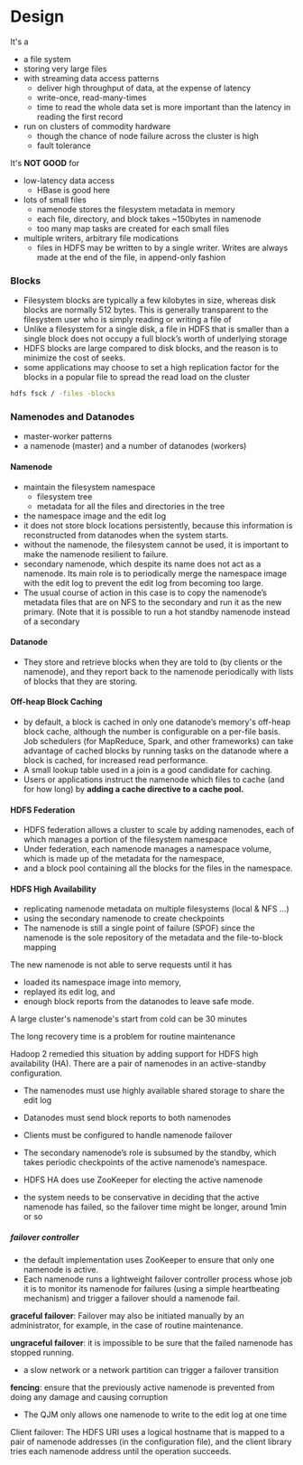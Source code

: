# Design 

It's a 

* a file system
* storing very large files
* with streaming data access patterns
    * deliver high throughput of data, at the expense of latency
    * write-once, read-many-times
    * time to read the whole data set is more important than the latency in reading the first record
* run on clusters of commodity hardware
    * though the chance of node failure across the cluster is high
    * fault tolerance

It's **NOT GOOD** for

* low-latency data access
    * HBase is good here
* lots of small files
    * namenode stores the filesystem metadata in memory
    * each file, directory, and block takes ~150bytes in namenode
    * too many map tasks are created for each small files
* multiple writers, arbitrary file modications
    * files in HDFS may be written to by a single writer. Writes are always made at the end of the file, in append-only fashion 
    
    
### Blocks

* Filesystem blocks are typically a few kilobytes in size, whereas disk blocks are normally 512 bytes. This is generally transparent to the
  filesystem user who is simply reading or writing a file of
* Unlike a filesystem for a single disk, a file in HDFS that is smaller than a single block does not occupy a full block’s worth of underlying
  storage
* HDFS blocks are large compared to disk blocks, and the reason is to minimize the cost of seeks.
* some applications may choose to set a high replication factor for the blocks in a popular file to spread the read load on the cluster

```bash
hdfs fsck / -files -blocks
```

### Namenodes and Datanodes

* master-worker patterns
* a namenode (master) and a number of datanodes (workers)

#### Namenode

* maintain the filesystem namespace
    * filesystem tree
    * metadata for all the files and directories in the tree
* the namespace image and the edit log
* it does not store block locations persistently, because this information is reconstructed from datanodes when the system starts.
* without the namenode, the filesystem cannot be used, it is important to make the namenode resilient to failure.
* secondary namenode, which despite its name does not act as a namenode. Its main role is to periodically merge the namespace image with the edit log to prevent the edit log from becoming too large.
* The usual course of action in this case is to copy the namenode’s metadata files that are on NFS to the secondary and run it as the new
  primary. (Note that it is possible to run a hot standby namenode instead of a secondary

#### Datanode
* They store and retrieve blocks when
  they are told to (by clients or the namenode), and they report back to the namenode
  periodically with lists of blocks that they are storing.
  
#### Off-heap Block Caching

* by default, a block is cached in only one datanode’s memory's off-heap block cache, although the number is configurable on a per-file basis. Job schedulers (for MapReduce, Spark, and other frameworks)
can take advantage of cached blocks by running tasks on the datanode where a block is cached, for increased read performance. 
* A small lookup table used in a join is a good candidate for caching.
* Users or applications instruct the namenode which files to cache (and for how long) by **adding a cache directive to a cache pool.**


#### HDFS Federation

* HDFS federation allows a cluster to scale by adding namenodes, each of which manages a portion of the filesystem namespace
* Under federation, each namenode manages a namespace volume, which is made up of the metadata for the namespace, 
* and a block pool containing all the blocks for the files in the namespace.


#### HDFS High Availability

* replicating namenode metadata on multiple filesystems (local & NFS ...)
* using the secondary namenode to create checkpoints
* The namenode is still a single point of failure (SPOF) since the namenode is the sole repository of the metadata and the file-to-block mapping

The new namenode is not able to serve requests until it has 

* loaded its namespace image into memory, 
* replayed its edit log, and
* enough block reports from the datanodes to leave safe mode.

A large cluster's namenode's start from cold can be 30 minutes

The long recovery time is a problem for routine maintenance

Hadoop 2 remedied this situation by adding support for HDFS high availability (HA). There are a pair of namenodes in an active-standby configuration.
  
* The namenodes must use highly available shared storage to share the edit log
* Datanodes must send block reports to both namenodes
* Clients must be configured to handle namenode failover
* The secondary namenode’s role is subsumed by the standby, which takes periodic checkpoints of the active namenode’s namespace.

* HDFS HA does use ZooKeeper for electing the active namenode
* the system needs to be conservative in deciding that the active namenode has failed, so the failover time might be longer, around 1min or so

##### failover controller

* the default implementation uses ZooKeeper to ensure that only one namenode is active.
* Each namenode runs a lightweight failover controller process whose job it is to monitor its namenode for failures (using a simple heartbeating mechanism) and trigger a failover should a namenode fail.

**graceful failover**: Failover may also be initiated manually by an administrator, for example, in the case of routine maintenance.

**ungraceful failover**:  it is impossible to be sure that the failed namenode has stopped running.

* a slow network or a network partition can trigger a failover transition

**fencing**:  ensure that the previously active namenode is prevented from doing any damage and causing corruption

* The QJM only allows one namenode to write to the edit log at one time

Client failover: The HDFS URI uses a logical hostname that is mapped to a pair of namenode addresses (in the configuration file), and the client library tries each namenode address until the operation succeeds.
